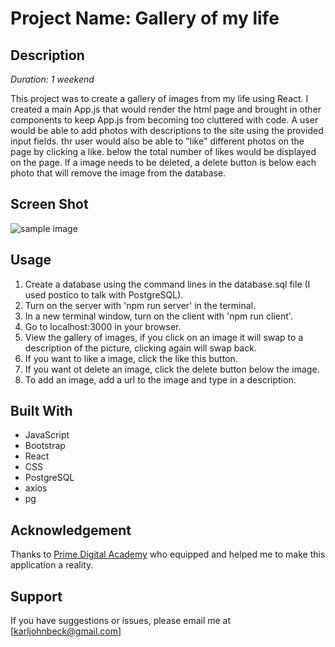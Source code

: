 
# Project Name: Gallery of my life

## Description

_Duration: 1 weekend_

This project was to create a gallery of images from my life using React. I created a main App.js that would render the html page and brought in other components to keep App.js from becoming too cluttered with code. A user would be able to add photos with descriptions to the site using the provided input fields. thr user would also be able to "like" different photos on the page by clicking a like. below the total number of likes would be displayed on the page. If a image needs to be deleted, a delete button is below each photo that will remove the image from the database. 

## Screen Shot

![sample image]('/sample.jpg')

## Usage


1. Create a database using the command lines in the database.sql file (I used postico to talk with PostgreSQL).
2. Turn on the server with 'npm run server' in the terminal.
3. In a new terminal window, turn on the client with 'npm run client'.
4. Go to localhost:3000 in your browser.
5. View the gallery of images, if you click on an image it will swap to a description of the picture, clicking again will swap back.
6. If you want to like a image, click the like this button.
7. If you want ot delete an image, click the delete button below the image. 
8. To add an image, add a url to the image and type in a description.




## Built With

- JavaScript
- Bootstrap
- React
- CSS
- PostgreSQL
- axios
- pg



## Acknowledgement
Thanks to [Prime Digital Academy](www.primeacademy.io) who equipped and helped me to make this application a reality.

## Support
If you have suggestions or issues, please email me at [karljohnbeck@gmail.com]
